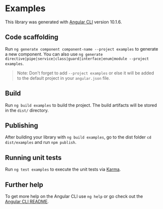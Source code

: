 # Examples

This library was generated with [Angular CLI](https://github.com/angular/angular-cli) version 10.1.6.

## Code scaffolding

Run `ng generate component component-name --project examples` to generate a new component. You can also use `ng generate directive|pipe|service|class|guard|interface|enum|module --project examples`.
> Note: Don't forget to add `--project examples` or else it will be added to the default project in your `angular.json` file. 

## Build

Run `ng build examples` to build the project. The build artifacts will be stored in the `dist/` directory.

## Publishing

After building your library with `ng build examples`, go to the dist folder `cd dist/examples` and run `npm publish`.

## Running unit tests

Run `ng test examples` to execute the unit tests via [Karma](https://karma-runner.github.io).

## Further help

To get more help on the Angular CLI use `ng help` or go check out the [Angular CLI README](https://github.com/angular/angular-cli/blob/master/README.md).
